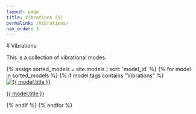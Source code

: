 ```yaml
---
layout: page  
title: Vibrations (5)
permalink: /Vibrations/  
nav_order: 3 
---
```

<link rel="stylesheet" href="{{ '/assets/css/gallery.css' | relative_url }}">
# Vibrations

This is a collection of vibrational modes.

<div class="gallery">
{% assign sorted_models = site.models | sort: 'model_id' %}
{% for model in sorted_models %} 
  {% if model.tags contains "Vibrations" %}
    <div class="tile">
      <a href="{{ model.url | relative_url | append: '?tag=Vibrations' }}">
        <img src="{{ '/models/thumbnails/' | append: model.image | relative_url }}" alt="{{ model.title }}" />
        <p>{{ model.title }}</p>
      </a>
    </div>
  {% endif %}
{% endfor %}
</div>

